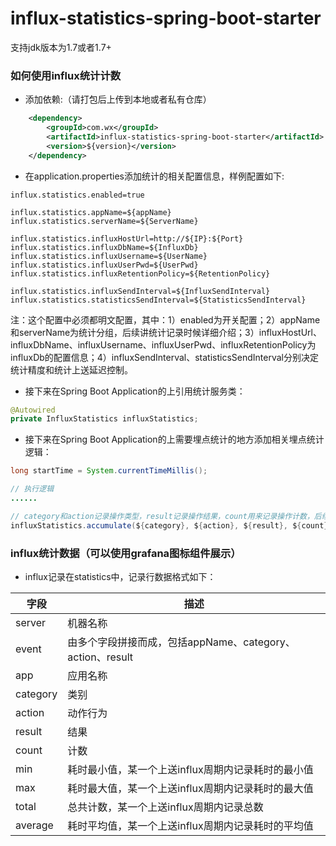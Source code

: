 influx-statistics-spring-boot-starter
======================================================================

支持jdk版本为1.7或者1.7+

### 如何使用influx统计计数

* 添加依赖:（请打包后上传到本地或者私有仓库）

```xml
    <dependency>
        <groupId>com.wx</groupId>
        <artifactId>influx-statistics-spring-boot-starter</artifactId>
        <version>${version}</version>
    </dependency>
```

* 在application.properties添加统计的相关配置信息，样例配置如下:

```properties
influx.statistics.enabled=true

influx.statistics.appName=${appName}
influx.statistics.serverName=${ServerName}

influx.statistics.influxHostUrl=http://${IP}:${Port}
influx.statistics.influxDbName=${InfluxDb}
influx.statistics.influxUsername=${UserName}
influx.statistics.influxUserPwd=${UserPwd}
influx.statistics.influxRetentionPolicy=${RetentionPolicy}

influx.statistics.influxSendInterval=${InfluxSendInterval}
influx.statistics.statisticsSendInterval=${StatisticsSendInterval}
```

注：这个配置中必须都明文配置，其中：1）enabled为开关配置；2）appName和serverName为统计分组，后续讲统计记录时候详细介绍；3）influxHostUrl、influxDbName、influxUsername、influxUserPwd、influxRetentionPolicy为influxDb的配置信息；4）influxSendInterval、statisticsSendInterval分别决定统计精度和统计上送延迟控制。

* 接下来在Spring Boot Application的上引用统计服务类：

```java
@Autowired
private InfluxStatistics influxStatistics;
```

* 接下来在Spring Boot Application的上需要埋点统计的地方添加相关埋点统计逻辑：
```java
long startTime = System.currentTimeMillis();

// 执行逻辑
......

// category和action记录操作类型，result记录操作结果，count用来记录操作计数，后续用来记录操作耗时
influxStatistics.accumulate(${category}, ${action}, ${result}, ${count}, System.currentTimeMillis() - startTime);
```

### influx统计数据（可以使用grafana图标组件展示）

* influx记录在statistics中，记录行数据格式如下：

| 字段   |      描述      |
|----------|-------------|
| server | 机器名称 |
| event | 由多个字段拼接而成，包括appName、category、action、result |
| app | 应用名称 |
| category | 类别 |
| action | 动作行为 |
| result | 结果 |
| count | 计数 |
| min | 耗时最小值，某一个上送influx周期内记录耗时的最小值 |
| max | 耗时最大值，某一个上送influx周期内记录耗时的最大值 |
| total | 总共计数，某一个上送influx周期内记录总数 |
| average | 耗时平均值，某一个上送influx周期内记录耗时的平均值 |